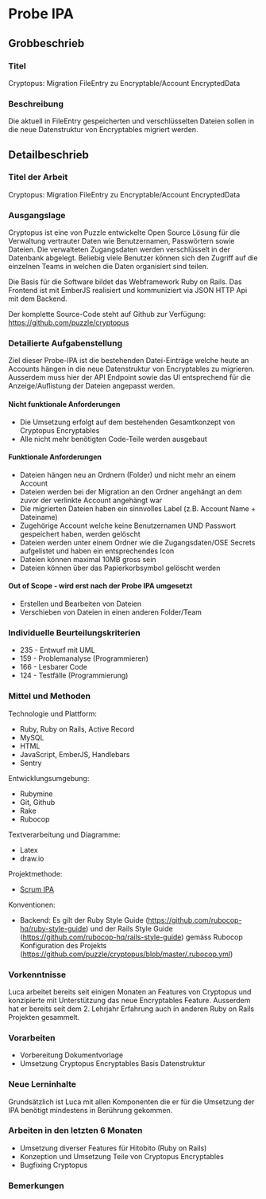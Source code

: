 # Probe IPA

## Grobbeschrieb

### Titel

Cryptopus: Migration FileEntry zu Encryptable/Account EncryptedData

### Beschreibung

Die aktuell in FileEntry gespeicherten und verschlüsselten Dateien sollen in die neue Datenstruktur von Encryptables migriert werden.

## Detailbeschrieb

### Titel der Arbeit

Cryptopus: Migration FileEntry zu Encryptable/Account EncryptedData

### Ausgangslage

Cryptopus ist eine von Puzzle entwickelte Open Source Lösung für die Verwaltung vertrauter Daten wie Benutzernamen, Passwörtern sowie Dateien. Die verwalteten Zugangsdaten werden verschlüsselt in der Datenbank abgelegt. Beliebig viele Benutzer können sich den Zugriff auf die einzelnen Teams in welchen die Daten organisiert sind teilen.

Die Basis für die Software bildet das Webframework Ruby on Rails. Das Frontend ist mit EmberJS realisiert und kommuniziert via JSON HTTP Api mit dem Backend. 

Der komplette Source-Code steht auf Github zur Verfügung: https://github.com/puzzle/cryptopus

### Detailierte Aufgabenstellung

Ziel dieser Probe-IPA ist die bestehenden Datei-Einträge welche heute an Accounts hängen in die neue Datenstruktur von Encryptables zu migrieren. Ausserdem muss hier der API Endpoint sowie das UI entsprechend für die Anzeige/Auflistung der Dateien angepasst werden.

#### Nicht funktionale Anforderungen

* Die Umsetzung erfolgt auf dem bestehenden Gesamtkonzept von Cryptopus Encryptables
* Alle nicht mehr benötigten Code-Teile werden ausgebaut

#### Funktionale Anforderungen

* Dateien hängen neu an Ordnern (Folder) und nicht mehr an einem Account
* Dateien werden bei der Migration an den Ordner angehängt an dem zuvor der verlinkte Account angehängt war
* Die migrierten Dateien haben ein sinnvolles Label (z.B. Account Name + Dateiname)
* Zugehörige Account welche keine Benutzernamen UND Passwort gespeichert haben, werden gelöscht
* Dateien werden unter einem Ordner wie die Zugangsdaten/OSE Secrets aufgelistet und haben ein entsprechendes Icon
* Dateien können maximal 10MB gross sein
* Dateien können über das Papierkorbsymbol gelöscht werden

#### Out of Scope - wird erst nach der Probe IPA umgesetzt

* Erstellen und Bearbeiten von Dateien
* Verschieben von Dateien in einen anderen Folder/Team

### Individuelle Beurteilungskriterien

* 235 - Entwurf mit UML
* 159 - Problemanalyse (Programmieren)
* 166 - Lesbarer Code
* 124 - Testfälle (Programmierung)

### Mittel und Methoden

Technologie und Plattform:

* Ruby, Ruby on Rails, Active Record
* MySQL
* HTML
* JavaScript, EmberJS, Handlebars
* Sentry

Entwicklungsumgebung:

* Rubymine
* Git, Github
* Rake
* Rubocop

Textverarbeitung und Diagramme:

* Latex
* draw.io

Projektmethode:

* [Scrum IPA](https://github.com/puzzle-bbt/docs/blob/master/ipa/scrum-ipa.md)

Konventionen:

* Backend: Es gilt der Ruby Style Guide (https://github.com/rubocop-hq/ruby-style-guide) und der Rails Style Guide (https://github.com/rubocop-hq/rails-style-guide) gemäss Rubocop Konfiguration des Projekts (https://github.com/puzzle/cryptopus/blob/master/.rubocop.yml)

### Vorkenntnisse

Luca arbeitet bereits seit einigen Monaten an Features von Cryptopus und konzipierte mit Unterstützung das neue Encryptables Feature. Ausserdem hat er bereits seit dem 2. Lehrjahr Erfahrung auch in anderen Ruby on Rails Projekten gesammelt. 

### Vorarbeiten

* Vorbereitung Dokumentvorlage
* Umsetzung Cryptopus Encryptables Basis Datenstruktur

### Neue Lerninhalte

Grundsätzlich ist Luca mit allen Komponenten die er für die Umsetzung der IPA benötigt mindestens in Berührung gekommen.

### Arbeiten in den letzten 6 Monaten

* Umsetzung diverser Features für Hitobito (Ruby on Rails)
* Konzeption und Umsetzung Teile von Cryptopus Encryptables
* Bugfixing Cryptopus

### Bemerkungen
